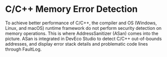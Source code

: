 # C/C++ Memory Error Detection


To achieve better performance of C/C++, the compiler and OS (Windows, Linux, and macOS) runtime framework do not perform security detection on memory operations. This is where AddressSanitizer (ASan) comes into the picture. ASan is integrated in DevEco Studio to detect C/C++ out-of-bounds addresses, and display error stack details and problematic code lines through FaultLog.

